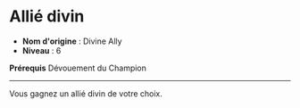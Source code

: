 # Allié divin

 * **Nom d'origine** : Divine Ally
 * **Niveau** : 6


<p><strong>Prérequis</strong> Dévouement du Champion</p>
<hr>
<p>Vous gagnez un allié divin de votre choix.</p>